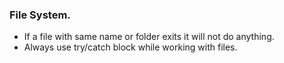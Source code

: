 ### File System.
* If a file with same name or folder exits it will not do anything.
* Always use try/catch block while working with files.